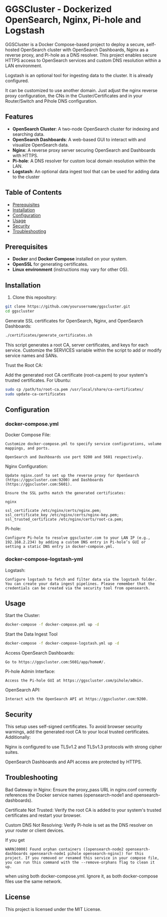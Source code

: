 # GGSCluster - Dockerized OpenSearch, Nginx, Pi-hole and Logstash

GGSCluster is a Docker Compose-based project to deploy a secure, self-hosted OpenSearch cluster with OpenSearch Dashboards, Nginx as a reverse proxy, and Pi-hole as a DNS resolver. This project enables secure HTTPS access to OpenSearch services and custom DNS resolution within a LAN environment.

Logstash is an optional tool for ingesting data to the cluster. It is already configured.

It can be customized to use another domain. Just adjust the nginx reverse proxy configuration, the CNs in the Cluster/Certificates and in your Router/Switch and Pihole DNS configuration.

## Features

- **OpenSearch Cluster**: A two-node OpenSearch cluster for indexing and searching data.
- **OpenSearch Dashboards**: A web-based GUI to interact with and visualize OpenSearch data.
- **Nginx**: A reverse proxy server securing OpenSearch and Dashboards with HTTPS.
- **Pi-hole**: A DNS resolver for custom local domain resolution within the LAN.
- **Logstash**: An optional data ingest tool that can be used for adding data to the cluster

## Table of Contents

- [Prerequisites](#prerequisites)
- [Installation](#installation)
- [Configuration](#configuration)
- [Usage](#usage)
- [Security](#security)
- [Troubleshooting](#troubleshooting)

## Prerequisites

- **Docker** and **Docker Compose** installed on your system.
- **OpenSSL** for generating certificates.
- **Linux environment** (instructions may vary for other OS).

## Installation

1. Clone this repository:
```bash
git clone https://github.com/yourusername/ggscluster.git
cd ggscluster
```

Generate SSL certificates for OpenSearch, Nginx, and OpenSearch Dashboards:

```bash
./certificates/generate_certificates.sh
```



This script generates a root CA, server certificates, and keys for each service. Customize the SERVICES variable within the script to add or modify service names and SANs.

Trust the Root CA:

Add the generated root CA certificate (root-ca.pem) to your system's trusted certificates.
For Ubuntu:

```bash
sudo cp /path/to/root-ca.pem /usr/local/share/ca-certificates/
sudo update-ca-certificates
```


## Configuration

### docker-compose.yml

Docker Compose File:

    Customize docker-compose.yml to specify service configurations, volume mappings, and ports.

    OpenSearch and Dashboards use port 9200 and 5601 respectively.

Nginx Configuration:

    Update nginx.conf to set up the reverse proxy for OpenSearch (https://ggscluster.com:9200) and Dashboards (https://ggscluster.com:5601).

    Ensure the SSL paths match the generated certificates:

    nginx

    ssl_certificate /etc/nginx/certs/nginx.pem;
    ssl_certificate_key /etc/nginx/certs/nginx-key.pem;
    ssl_trusted_certificate /etc/nginx/certs/root-ca.pem;

Pi-hole:

    Configure Pi-hole to resolve ggscluster.com to your LAN IP (e.g., 192.168.2.234) by adding a custom DNS entry in Pi-hole’s GUI or setting a static DNS entry in docker-compose.yml.

### docker-compose-logstash-yml

Logstash:

    Configure logstash to fetch and filter data via the logstash folder. You can create your data ingest pipelines. Please remember that the credentials can be created via the security tool from opensearch.

## Usage

Start the Cluster:

```bash
docker-compose -f docker-compose.yml up -d
```
Start the Data Ingest Tool

```bash
docker-compose -f docker-compose-logstash.yml up -d
```

Access OpenSearch Dashboards:

    Go to https://ggscluster.com:5601/app/home#/.

Pi-hole Admin Interface:

    Access the Pi-hole GUI at https://ggscluster.com/pihole/admin.

OpenSearch API:

    Interact with the OpenSearch API at https://ggscluster.com:9200.

## Security

This setup uses self-signed certificates. To avoid browser security warnings, add the generated root CA to your local trusted certificates. Additionally:

Nginx is configured to use TLSv1.2 and TLSv1.3 protocols with strong cipher suites.

OpenSearch Dashboards and API access are protected by HTTPS.

## Troubleshooting

Bad Gateway in Nginx: Ensure the proxy_pass URL in nginx.conf correctly references the Docker service names (opensearch-node1 and opensearch-dashboards).

Certificate Not Trusted: Verify the root CA is added to your system's trusted certificates and restart your browser.

Custom DNS Not Resolving: Verify Pi-hole is set as the DNS resolver on your router or client devices.

If you get 

`WARN[0000] Found orphan containers ([opensearch-node2 opensearch-dashboards opensearch-node1 pihole opensearch-nginx]) for this project. If you removed or renamed this service in your compose file, you can run this command with the --remove-orphans flag to clean it up.`

when using both docker-compose.yml. Ignore it, as both docker-compose files use the same network.

## License

This project is licensed under the MIT License.